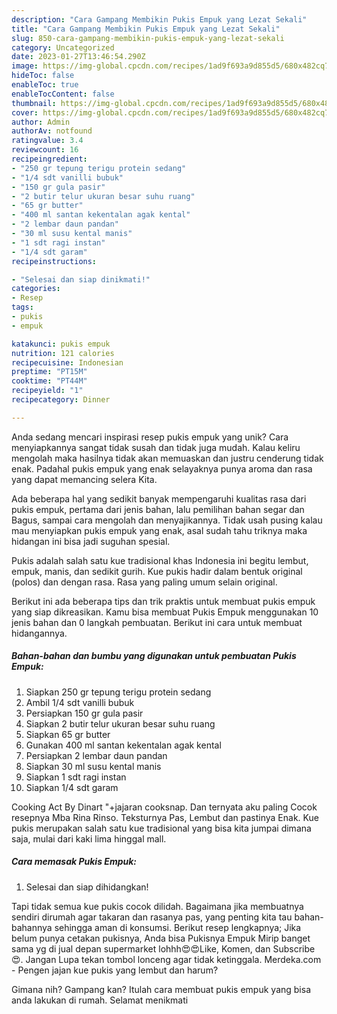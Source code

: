 ```yaml
---
description: "Cara Gampang Membikin Pukis Empuk yang Lezat Sekali"
title: "Cara Gampang Membikin Pukis Empuk yang Lezat Sekali"
slug: 850-cara-gampang-membikin-pukis-empuk-yang-lezat-sekali
category: Uncategorized
date: 2023-01-27T13:46:54.290Z
image: https://img-global.cpcdn.com/recipes/1ad9f693a9d855d5/680x482cq70/pukis-empuk-foto-resep-utama.jpg
hideToc: false
enableToc: true
enableTocContent: false
thumbnail: https://img-global.cpcdn.com/recipes/1ad9f693a9d855d5/680x482cq70/pukis-empuk-foto-resep-utama.jpg
cover: https://img-global.cpcdn.com/recipes/1ad9f693a9d855d5/680x482cq70/pukis-empuk-foto-resep-utama.jpg
author: Admin
authorAv: notfound
ratingvalue: 3.4
reviewcount: 16
recipeingredient:
- "250 gr tepung terigu protein sedang"
- "1/4 sdt vanilli bubuk"
- "150 gr gula pasir"
- "2 butir telur ukuran besar suhu ruang"
- "65 gr butter"
- "400 ml santan kekentalan agak kental"
- "2 lembar daun pandan"
- "30 ml susu kental manis"
- "1 sdt ragi instan"
- "1/4 sdt garam"
recipeinstructions:

- "Selesai dan siap dinikmati!"
categories:
- Resep
tags:
- pukis
- empuk

katakunci: pukis empuk 
nutrition: 121 calories
recipecuisine: Indonesian
preptime: "PT15M"
cooktime: "PT44M"
recipeyield: "1"
recipecategory: Dinner

---
```





Anda sedang mencari inspirasi resep pukis empuk yang unik? Cara menyiapkannya sangat tidak susah dan tidak juga mudah. Kalau keliru mengolah maka hasilnya tidak akan memuaskan dan justru cenderung tidak enak. Padahal pukis empuk yang enak selayaknya punya aroma dan rasa yang dapat memancing selera Kita.





Ada beberapa hal yang sedikit banyak mempengaruhi kualitas rasa dari pukis empuk, pertama dari jenis bahan, lalu pemilihan bahan segar dan Bagus, sampai cara mengolah dan menyajikannya. Tidak usah pusing kalau mau menyiapkan pukis empuk yang enak,      asal sudah tahu triknya maka hidangan ini bisa jadi suguhan spesial.














Pukis adalah salah satu kue tradisional khas Indonesia ini begitu lembut, empuk, manis, dan sedikit gurih. Kue pukis hadir dalam bentuk original (polos) dan dengan rasa. Rasa yang paling umum selain original.






Berikut ini ada beberapa tips dan trik praktis untuk membuat pukis empuk yang siap dikreasikan. Kamu bisa membuat Pukis Empuk menggunakan 10 jenis bahan dan 0 langkah pembuatan. Berikut ini cara untuk membuat hidangannya.

<!--inarticleads1-->

##### Bahan-bahan dan bumbu yang digunakan untuk pembuatan Pukis Empuk:

1. Siapkan 250 gr tepung terigu protein sedang
1. Ambil 1/4 sdt vanilli bubuk
1. Persiapkan 150 gr gula pasir
1. Siapkan 2 butir telur ukuran besar suhu ruang
1. Siapkan 65 gr butter
1. Gunakan 400 ml santan kekentalan agak kental
1. Persiapkan 2 lembar daun pandan
1. Siapkan 30 ml susu kental manis
1. Siapkan 1 sdt ragi instan
1. Siapkan 1/4 sdt garam


Cooking Act By Dinart &#34;+jajaran cooksnap. Dan ternyata aku paling Cocok resepnya Mba Rina Rinso. Teksturnya Pas, Lembut dan pastinya Enak. Kue pukis merupakan salah satu kue tradisional yang bisa kita jumpai dimana saja, mulai dari kaki lima hinggal mall. 

<!--inarticleads2-->

##### Cara memasak Pukis Empuk:


1. Selesai dan siap dihidangkan!

Tapi tidak semua kue pukis cocok dilidah. Bagaimana jika membuatnya sendiri dirumah agar takaran dan rasanya pas, yang penting kita tau bahan-bahannya sehingga aman di konsumsi. Berikut resep lengkapnya; Jika belum punya cetakan pukisnya, Anda bisa Pukisnya Empuk Mirip banget sama yg di jual depan supermarket lohhh😍😍Like, Komen, dan Subscribe 😍. Jangan Lupa tekan tombol lonceng agar tidak ketinggala. Merdeka.com - Pengen jajan kue pukis yang lembut dan harum? 

Gimana nih? Gampang kan? Itulah cara membuat pukis empuk yang bisa anda lakukan di rumah. Selamat menikmati
